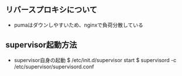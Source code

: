 ## リバースプロキシについて
 - pumaはダウンしやすいため、nginxで負荷分散している

## supervisor起動方法
 - supervisor自身の起動
 $ /etc/init.d/supervisor start
 $ supervisord -c /etc/supervisor/supervisord.conf



